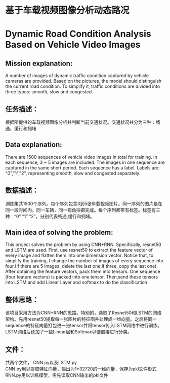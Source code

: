  
# 基于车载视频图像分析动态路况
# Dynamic Road Condition Analysis Based on Vehicle Video Images


## Mission explanation:
A number of images of dynamic traffic condition captured by vehicle cameras are provided. Based on the pictures, the model should distinguish the current road condition. To simplify it, traffic conditions are divided into three types: smooth, slow and congested.

## 任务描述：
根据所提供的车载视频图像分析并判断当前交通状况。交通状况共分为三种：畅通，缓行和拥堵


## Data explanation: 
There are 1500 sequences of vehicle video images in total for training. In each sequence, 3 ~ 5 images are included. The images in one sequence are captured in the same short period. Each sequence has a label. Labels are: "0","1","2", representing smooth, slow and congested separately.

## 数据描述：
训练集共1500个序列。每个序列包含3到5张车载视频图片。同一序列的图片是在同一段时间内，同一车辆，同一视角拍摄完成。每个序列都带有标签。标签有三种：“0” “1” “2”，分别代表畅通,缓行和拥堵。

## Main idea of solving the problem:
This project solves the problem by using CNN+RNN. Specifically, resnet50 and LSTM are used. First, use resnet50 to extract the feature vector of every image and flatten them into one dimension vector. Notice that, to simplify the training, I change the number of images of every sequence into four.(If there are 5 images, delete the last one;if three, copy the last one). After obtaining the feature vectors, pack them into tensors. One sequence (four feature vectors) is packed into one tensor. Then,send these tensors into LSTM and add Linear Layer and softmax to do the classification.

## 整体思路：
该项目采用方法为CNN+RNN的思路。特别的，选取了Resnet50和LSTM的网络架构。先用resnet50提取每一张图片的特征图并处理成一维向量。之后将同一sequence的特征向量打包进一张tensor并将tensor传入LSTM网络中进行训练。LSTM网络后还加了一些Linear层和Softmax以便直接进行分类。

## 文件：
共两个文件， CNN.py以及LSTM.py <br>
CNN.py用以提取特征向量，输出为1*32720的一维向量，保存为pkl文件形式
RNN.py用以训练模型，需先读取CNN输出的pkl文件




